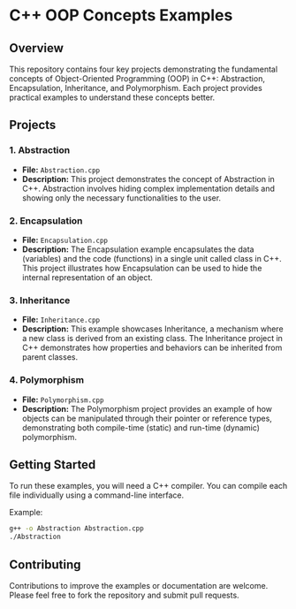 # C++ OOP Concepts Examples

## Overview
This repository contains four key projects demonstrating the fundamental concepts of Object-Oriented Programming (OOP) in C++: Abstraction, Encapsulation, Inheritance, and Polymorphism. Each project provides practical examples to understand these concepts better.

## Projects

### 1. Abstraction
- **File:** `Abstraction.cpp`
- **Description:** This project demonstrates the concept of Abstraction in C++. Abstraction involves hiding complex implementation details and showing only the necessary functionalities to the user.

### 2. Encapsulation
- **File:** `Encapsulation.cpp`
- **Description:** The Encapsulation example encapsulates the data (variables) and the code (functions) in a single unit called class in C++. This project illustrates how Encapsulation can be used to hide the internal representation of an object.

### 3. Inheritance
- **File:** `Inheritance.cpp`
- **Description:** This example showcases Inheritance, a mechanism where a new class is derived from an existing class. The Inheritance project in C++ demonstrates how properties and behaviors can be inherited from parent classes.

### 4. Polymorphism
- **File:** `Polymorphism.cpp`
- **Description:** The Polymorphism project provides an example of how objects can be manipulated through their pointer or reference types, demonstrating both compile-time (static) and run-time (dynamic) polymorphism.

## Getting Started
To run these examples, you will need a C++ compiler. You can compile each file individually using a command-line interface.

Example:
```bash
g++ -o Abstraction Abstraction.cpp
./Abstraction
```

## Contributing
Contributions to improve the examples or documentation are welcome. Please feel free to fork the repository and submit pull requests.
